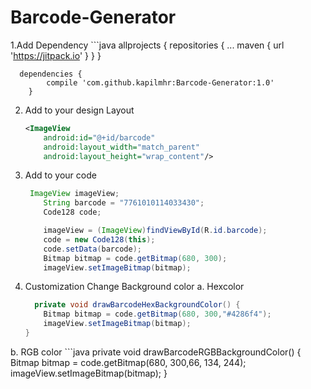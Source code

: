 # Barcode-Generator
1.Add Dependency
	```java
	allprojects {
			repositories {
				...
				maven { url 'https://jitpack.io' }
			}
		}

	  dependencies {
			compile 'com.github.kapilmhr:Barcode-Generator:1.0'
		}

2. Add to your design Layout
	```xml
    <ImageView
        android:id="@+id/barcode"
        android:layout_width="match_parent"
        android:layout_height="wrap_content"/>

3. Add to your code
	```java
	 ImageView imageView;
	    String barcode = "7761010114033430";
	    Code128 code;

        imageView = (ImageView)findViewById(R.id.barcode);
        code = new Code128(this);
        code.setData(barcode);
        Bitmap bitmap = code.getBitmap(680, 300);
        imageView.setImageBitmap(bitmap);

4. Customization
Change Background color
  a. Hexcolor
  	```java
      private void drawBarcodeHexBackgroundColor() {
        Bitmap bitmap = code.getBitmap(680, 300,"#4286f4");
        imageView.setImageBitmap(bitmap);
    }

  b. RGB color
  	```java
       private void drawBarcodeRGBBackgroundColor() {
        Bitmap bitmap = code.getBitmap(680, 300,66, 134, 244);
        imageView.setImageBitmap(bitmap);
    }

